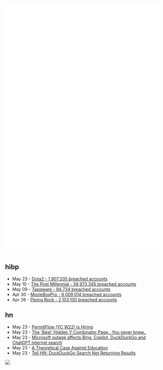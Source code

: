 ![Metrics](https://raw.githubusercontent.com/phixion/phixion/master/metrics.svg)

## hibp

<!--
for https://github.com/phixion/phixion/blob/main/.github/workflows/feeds.yml
-->
<!--START_SECTION:haveibeenpwnd-->
- May 23 - [Dota2 - 1,907,205 breached accounts](https://haveibeenpwned.com/PwnedWebsites#Dota2)
- May 10 - [The Post Millennial - 56,973,345 breached accounts](https://haveibeenpwned.com/PwnedWebsites#ThePostMillennial)
- May 09 - [Tappware - 94,734 breached accounts](https://haveibeenpwned.com/PwnedWebsites#Tappware)
- Apr 30 - [MovieBoxPro - 6,009,014 breached accounts](https://haveibeenpwned.com/PwnedWebsites#MovieBoxPro)
- Apr 26 - [Piping Rock - 2,103,100 breached accounts](https://haveibeenpwned.com/PwnedWebsites#PipingRock)
<!--END_SECTION:haveibeenpwnd-->

## hn

<!--
for https://github.com/phixion/phixion/blob/main/.github/workflows/feeds.yml
-->
<!--START_SECTION:hn-->
- May 23 - [PermitFlow (YC W22) Is Hiring](https://jobs.ashbyhq.com/permitflow?departmentId=d33195eb-8978-4439-abc6-5a8a072de808)
- May 23 - [The 'Best' Hidden Y Combinator Page.. You never knew..](https://news.ycombinator.com/best)
- May 23 - [Microsoft outage affects Bing, Copilot, DuckDuckGo and ChatGPT internet search](https://www.bleepingcomputer.com/news/microsoft/microsoft-outage-affects-bing-copilot-duckduckgo-and-chatgpt-internet-search/)
- May 23 - [A Theoretical Case Against Education](https://www.astralcodexten.com/p/a-theoretical-case-against-education)
- May 23 - [Tell HN: DuckDuckGo Search Not Returning Results](https://news.ycombinator.com/item?id=40452795)
<!--END_SECTION:hn-->

<!--
for https://yhype.me
-->
![](https://hit.yhype.me/github/profile?user_id=13013670)
